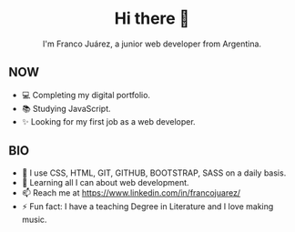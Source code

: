 <h1 align="center">Hi there 👋 </h1>


<p align="center">I'm Franco Juárez, a junior web developer from Argentina.</p>



<h2>NOW</h2>

- 💻 Completing my digital portfolio.
- 📚 Studying JavaScript.
- ✨ Looking for my first job as a web developer.

<h2>BIO</h2>

- 🔭 I use CSS, HTML, GIT, GITHUB, BOOTSTRAP, SASS on a daily basis.
- 🌱 Learning all I can about web development.
- 📫 Reach me at https://www.linkedin.com/in/francojuarez/
- ⚡ Fun fact: I have a teaching Degree in Literature and I love making music.



<!--
**Juarrison/Juarrison** is a ✨ _special_ ✨ repository because its `README.md` (this file) appears on your GitHub profile.

Here are some ideas to get you started:

- 🔭 I’m currently working on ...
- 🌱 I’m currently learning ...
- 👯 I’m looking to collaborate on ...
- 🤔 I’m looking for help with ...
- 💬 Ask me about ...
- 📫 How to reach me: ...
- 😄 Pronouns: ...
- ⚡ Fun fact: ...
-->


